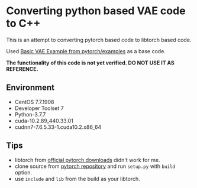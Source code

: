 # Converting python based VAE code to C++

This is an attempt to converting pytorch based code to libtorch based code.

Used [Basic VAE Example from pytorch/examples](https://github.com/pytorch/examples/tree/master/vae) as a base code.

**The functionality of this code is not yet verified. DO NOT USE IT AS REFERENCE.**

## Environment

- CentOS 7.7.1908
- Developer Toolset 7
- Python-3.7.7
- cuda-10.2.89_440.33.01
- cudnn7-7.6.5.33-1.cuda10.2.x86_64

## Tips

- libtorch from [official pytorch downloads](https://pytorch.org/get-started/locally/) didn't work for me.
- clone source from [pytorch repository](https://github.com/pytorch/pytorch) and run ```setup.py``` with ```build``` option.
- use ```include``` and ```lib``` from the build as your libtorch. 
